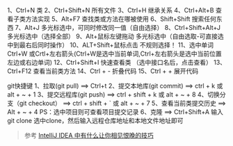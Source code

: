 1、Ctrl+N 		 	 		类
2、Ctrl+Shift+N  	 		所有文件
3、Ctrl+H		 	 		继承关系
4、Ctrl+Alt+B				查看子类方法实现
5、Alt+F7		 			查找类或方法在哪被使用
6、Shift+Shift	  			搜索任何东西
7、Alt+J		  			多光标选中，可同时修改同一值（自由选择）
8、Ctrl+Shift+Alt+J 		多光标选中（选择全部）
9、Alt+鼠标左键拖动			多光标选中（自由选取-可直接选中到最右后同时操作）
10、ALT+Shift+鼠标点击		不规则选择！
11、选中单词				Ctrl+W 或Crtl+左右箭头(Ctrl+W是选中当前单词,Ctrl+左右箭头是选中当前位置左边或右边单词)
12、Ctrl+Shift+I			快速查看类 （选中接口名后，点击查看）
13、Ctrl+F12				查看当前类方法
14、Ctrl + -				折叠代码
15、Ctrl + +				展开代码
	
git快捷键
1、拉取(git pull)  			==>	Ctrl+t
2、提交本地库(git commit)	==>	ctrl + k 或 alt + ~ + 1
3、提交远程库(git push)		==>	ctrl + shift + k 或 alt + ~ + 8
4、切换分支（git checkout）	==>	ctrl + shift + ` 或	alt + ~ + 7
5、查看当前类提交历史		==>	Alt + ~ + 4	 PS：选中项目则可查看项目提交记录
6、克隆						==>	Ctrl+Shift+A 输入git clone 选中clone，然后输入远程仓库地址和本地文件地址即可



> 参考 [IntelliJ IDEA 中有什么让你相见恨晚的技巧](https://www.zhihu.com/question/300830746/answer/576510787)
